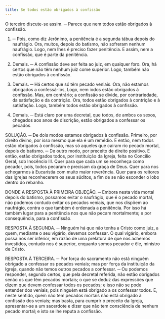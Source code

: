 ```yaml
---
title: Se todos estão obrigados à confissão
---
```


O terceiro discute-se assim. ─ Parece que nem todos estão obrigados à confissão.  

1. ─ Pois, como diz Jerônimo, a penitência é a segunda tábua depois do naufrágio. Ora, muitos, depois do batismo, não sofreram nenhum naufrágio. Logo, nem lhes é preciso fazer penitência. E assim, nem a confissão, que é parte da penitência.  

2. Demais. ─ A confissão deve ser feita ao juiz, em qualquer foro. Ora, há certos que não têm nenhum juiz come superior. Logo, também não estão obrigados à confissão.  

3. Demais. ─ Há certos que só têm pecado veniais. Ora, não estamos obrigados a confessá-los, Logo, nem iodos estão obrigados à confissão.  Mas, em contrário; a confissão se divide, por contrariedade, da satisfação e da contrição. Ora, todos estão obrigados à contrição e à satisfação. Logo, também todos estão obrigados à confissão.  

2. Demais. ─ Está claro por uma decretal, que todos, de ambos os sexos, chegados aos anos de discrição, estão obrigados a confessar os pecados. 

SOLUÇÃO. ─ De dois modos estamos obrigados à confissão. Primeiro, por direito divino, por isso mesmo que ela é um remédio. E então, nem todos estão obrigados à confissão, mas só aqueles que caíram rio pecado mortal, depois do batismo. ─ De outro modo, por preceito de direito positivo. E então, estão obrigados todos, por instituição da Igreja, feita no Concílio Geral, sob Inocêncio III. Quer para que cada um se reconheça como pecador, pois, todos pecaram e precisam da graça de Deus. Quer para nos achegarmos à Eucaristia com muito maior reverência. Quer para os reitores das igrejas reconhecerem os seus súditos, a fim de se não esconder o lobo dentro do rebanho.  

DONDE A RESPOSTA À PRIMEIRA OBJEÇÃO. ─ Embora nesta vida mortal depois do batismo, possamos evitar o naufrágio, que é o pecado mortal, não podemos contudo evitar os pecados veniais, que nos dispõem ao naufrágio, contra o que também é ordenada a penitência. Por isso há também lugar para a penitência nos que não pecam mortalmente; e por consequência, para a confissão.  

RESPOSTA À SEGUNDA. ─ Ninguém há que não tenha a Cristo como juiz, a quem, mediante o seu vigário, devemos confessar. O qual vigário, embora possa nos ser inferior, em razão de uma prelatura de que nos achemos investidos, contudo nos é superior, enquanto somos pecador e êle, ministro de Cristo.  

RESPOSTA À TERCEIRA. ─ Por força do sacramento não está ninguém obrigado a confessar os pecados veniais; mas por força da instituição da Igreja, quando não temos outros pecados a confessar. ─ Ou podemos responder, segundo certos, que pela decretal referida, não estão obrigados senão os que têm pecados mortais; o que se deduz das expressões que dizem que devem confessar todos os pecados; e isso não se pode entender dos veniais, pois ninguém está obrigado a os confessar todos. E, neste sentido, quem não tem pecados mortais não está obrigado à confissão dos veniais; mas basta, para cumprir o preceito da Igreja, apresentar-se a um sacerdote e dizer que não tem consciência de nenhum pecado mortal; e isto se lhe reputa a confissão.